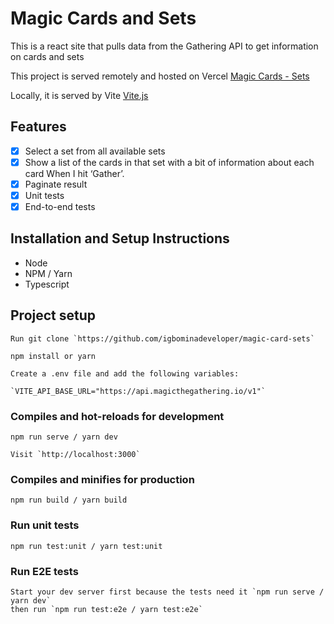 # Magic Cards and Sets

This is a react site that pulls data from the Gathering API to get information on cards and sets

This project is served remotely and hosted on Vercel
[Magic Cards - Sets](https://magic-card-sets.vercel.app)

Locally, it is served by Vite [Vite.js](https://vitejs.dev/)

## Features

- [x] Select a set from all available sets
- [x] Show a list of the cards in that set with a bit of
      information about each card When I hit ‘Gather’.
- [x] Paginate result
- [x] Unit tests
- [x] End-to-end tests

## Installation and Setup Instructions

- Node
- NPM / Yarn
- Typescript

## Project setup

```
Run git clone `https://github.com/igbominadeveloper/magic-card-sets`
```

```
npm install or yarn
```

```
Create a .env file and add the following variables:

`VITE_API_BASE_URL="https://api.magicthegathering.io/v1"`

```

### Compiles and hot-reloads for development

```
npm run serve / yarn dev

Visit `http://localhost:3000`
```

### Compiles and minifies for production

```
npm run build / yarn build
```

### Run unit tests

```
npm run test:unit / yarn test:unit
```

### Run E2E tests

```
Start your dev server first because the tests need it `npm run serve / yarn dev`
then run `npm run test:e2e / yarn test:e2e`
```

